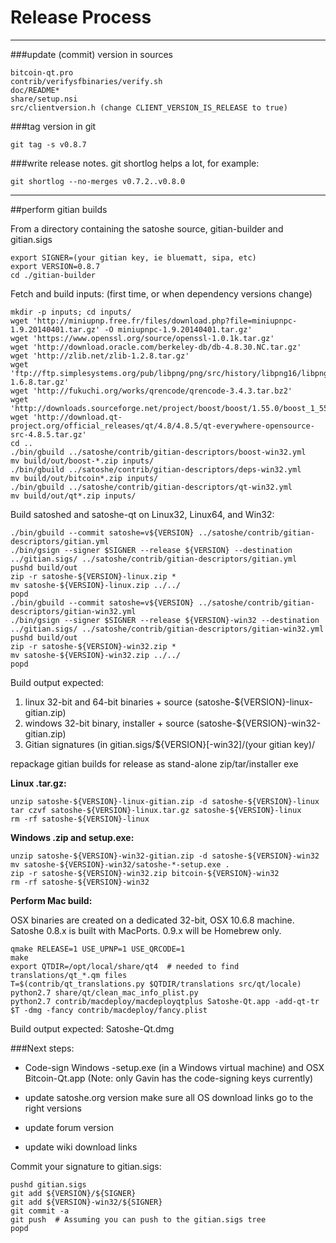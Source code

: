 Release Process
====================

* * *

###update (commit) version in sources


	bitcoin-qt.pro
	contrib/verifysfbinaries/verify.sh
	doc/README*
	share/setup.nsi
	src/clientversion.h (change CLIENT_VERSION_IS_RELEASE to true)

###tag version in git

	git tag -s v0.8.7

###write release notes. git shortlog helps a lot, for example:

	git shortlog --no-merges v0.7.2..v0.8.0

* * *

##perform gitian builds

 From a directory containing the satoshe source, gitian-builder and gitian.sigs
  
	export SIGNER=(your gitian key, ie bluematt, sipa, etc)
	export VERSION=0.8.7
	cd ./gitian-builder

 Fetch and build inputs: (first time, or when dependency versions change)

	mkdir -p inputs; cd inputs/
	wget 'http://miniupnp.free.fr/files/download.php?file=miniupnpc-1.9.20140401.tar.gz' -O miniupnpc-1.9.20140401.tar.gz'
	wget 'https://www.openssl.org/source/openssl-1.0.1k.tar.gz'
	wget 'http://download.oracle.com/berkeley-db/db-4.8.30.NC.tar.gz'
	wget 'http://zlib.net/zlib-1.2.8.tar.gz'
	wget 'ftp://ftp.simplesystems.org/pub/libpng/png/src/history/libpng16/libpng-1.6.8.tar.gz'
	wget 'http://fukuchi.org/works/qrencode/qrencode-3.4.3.tar.bz2'
	wget 'http://downloads.sourceforge.net/project/boost/boost/1.55.0/boost_1_55_0.tar.bz2'
	wget 'http://download.qt-project.org/official_releases/qt/4.8/4.8.5/qt-everywhere-opensource-src-4.8.5.tar.gz'
	cd ..
	./bin/gbuild ../satoshe/contrib/gitian-descriptors/boost-win32.yml
	mv build/out/boost-*.zip inputs/
	./bin/gbuild ../satoshe/contrib/gitian-descriptors/deps-win32.yml
	mv build/out/bitcoin*.zip inputs/
	./bin/gbuild ../satoshe/contrib/gitian-descriptors/qt-win32.yml
	mv build/out/qt*.zip inputs/

 Build satoshed and satoshe-qt on Linux32, Linux64, and Win32:
  
	./bin/gbuild --commit satoshe=v${VERSION} ../satoshe/contrib/gitian-descriptors/gitian.yml
	./bin/gsign --signer $SIGNER --release ${VERSION} --destination ../gitian.sigs/ ../satoshe/contrib/gitian-descriptors/gitian.yml
	pushd build/out
	zip -r satoshe-${VERSION}-linux.zip *
	mv satoshe-${VERSION}-linux.zip ../../
	popd
	./bin/gbuild --commit satoshe=v${VERSION} ../satoshe/contrib/gitian-descriptors/gitian-win32.yml
	./bin/gsign --signer $SIGNER --release ${VERSION}-win32 --destination ../gitian.sigs/ ../satoshe/contrib/gitian-descriptors/gitian-win32.yml
	pushd build/out
	zip -r satoshe-${VERSION}-win32.zip *
	mv satoshe-${VERSION}-win32.zip ../../
	popd

  Build output expected:

  1. linux 32-bit and 64-bit binaries + source (satoshe-${VERSION}-linux-gitian.zip)
  2. windows 32-bit binary, installer + source (satoshe-${VERSION}-win32-gitian.zip)
  3. Gitian signatures (in gitian.sigs/${VERSION}[-win32]/(your gitian key)/

repackage gitian builds for release as stand-alone zip/tar/installer exe

**Linux .tar.gz:**

	unzip satoshe-${VERSION}-linux-gitian.zip -d satoshe-${VERSION}-linux
	tar czvf satoshe-${VERSION}-linux.tar.gz satoshe-${VERSION}-linux
	rm -rf satoshe-${VERSION}-linux

**Windows .zip and setup.exe:**

	unzip satoshe-${VERSION}-win32-gitian.zip -d satoshe-${VERSION}-win32
	mv satoshe-${VERSION}-win32/satoshe-*-setup.exe .
	zip -r satoshe-${VERSION}-win32.zip bitcoin-${VERSION}-win32
	rm -rf satoshe-${VERSION}-win32

**Perform Mac build:**

  OSX binaries are created on a dedicated 32-bit, OSX 10.6.8 machine.
  Satoshe 0.8.x is built with MacPorts.  0.9.x will be Homebrew only.

	qmake RELEASE=1 USE_UPNP=1 USE_QRCODE=1
	make
	export QTDIR=/opt/local/share/qt4  # needed to find translations/qt_*.qm files
	T=$(contrib/qt_translations.py $QTDIR/translations src/qt/locale)
	python2.7 share/qt/clean_mac_info_plist.py
	python2.7 contrib/macdeploy/macdeployqtplus Satoshe-Qt.app -add-qt-tr $T -dmg -fancy contrib/macdeploy/fancy.plist

 Build output expected: Satoshe-Qt.dmg

###Next steps:

* Code-sign Windows -setup.exe (in a Windows virtual machine) and
  OSX Bitcoin-Qt.app (Note: only Gavin has the code-signing keys currently)

* update satoshe.org version
  make sure all OS download links go to the right versions

* update forum version

* update wiki download links

Commit your signature to gitian.sigs:

	pushd gitian.sigs
	git add ${VERSION}/${SIGNER}
	git add ${VERSION}-win32/${SIGNER}
	git commit -a
	git push  # Assuming you can push to the gitian.sigs tree
	popd

